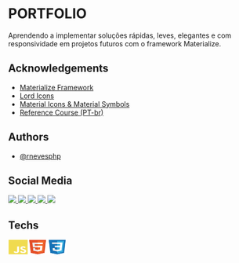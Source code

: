 
# PORTFOLIO

Aprendendo a implementar soluções rápidas, leves, elegantes e com responsividade em projetos futuros com o framework Materialize.


## Acknowledgements

 - [Materialize Framework](https://materializecss.com/)
 - [Lord Icons](https://lordicon.com/?utm_source=cssdesignawards&utm_medium=banner&utm_campaign=css)
 - [Material Icons & Material Symbols](https://fonts.google.com/icons)
 - [Reference Course (PT-br)](https://www.nodestudio.com.br/curso/curso-de-materialize-css)
 


## Authors

- [@rnevesphp](https://www.github.com/rnevesphp)

## Social Media
<div> 
<a href = "https://instagram.com/romeunevesr" target="_blank">
<img src="https://img.shields.io/badge/-Instagram-%23E4405F?style=for-the-badge&logo=instagram&logoColor=white" target="_blank">
</a>
<a href = "mailto:nevesromeu21@gmail.com">
<img src="https://img.shields.io/badge/Gmail-D14836?style=for-the-badge&logo=gmail&logoColor=white" target="_blank">
</a> 
<a href = "https://portf-romeunr.herokuapp.com/">
<img src="https://img.shields.io/badge/MY WEB-a044ff?style=for-the-badge&logo=&logoColor=white" target="_blank">
</a>
<a href = "https://www.linkedin.com/in/romeu-neves-6b1340184/">
<img src="https://img.shields.io/badge/Linkedin-0077b5?style=for-the-badge&logo=Linkedin&logoColor=white" target="_blank">
</a>
<a href = "https://medium.com/@rneves_91600"><img src="https://img.shields.io/badge/Medium-ff0000?style=for-the-badge&logo=Medium&logoColor=white" target="_blank"></a>
</div>

## Techs
<img align="center" alt="Romeu-Js" height="30" width="40" src="https://raw.githubusercontent.com/devicons/devicon/master/icons/javascript/javascript-plain.svg" /><img  align="center" alt="Romeu-HTML" height="30" width="40" src="https://raw.githubusercontent.com/devicons/devicon/master/icons/html5/html5-original.svg" /><img align="center" alt="Romeu-CSS" height="30" width="40" src="https://raw.githubusercontent.com/devicons/devicon/master/icons/css3/css3-original.svg" />
